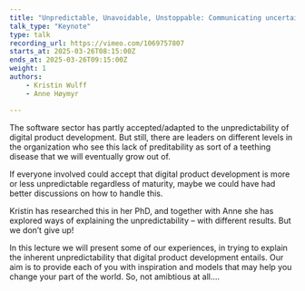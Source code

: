 ```yaml
---
title: "Unpredictable, Unavoidable, Unstoppable: Communicating uncertainty with integrity"
talk_type: "Keynote"
type: talk
recording_url: https://vimeo.com/1069757807
starts_at: 2025-03-26T08:15:00Z
ends_at: 2025-03-26T09:15:00Z
weight: 1
authors:
    - Kristin Wulff
    - Anne Høymyr

---
```

The software sector has partly accepted/adapted to the unpredictability of digital product development. But still, there are leaders on different levels in the organization who see this lack of preditability as sort of a teething disease that we will eventually grow out of.

If everyone involved could accept that digital product development is more or less unpredictable regardless of maturity, maybe we could have had better discussions on how to handle this.

Kristin has researched this in her PhD, and together with Anne she has explored ways of explaining the unpredictability – with different results. But we don’t give up!

In this lecture we will present some of our experiences, in trying to explain the inherent unpredictability that digital product development entails.
Our aim is to provide each of you with inspiration and models that may help you change your part of the world. 
So, not amibtious at all....
